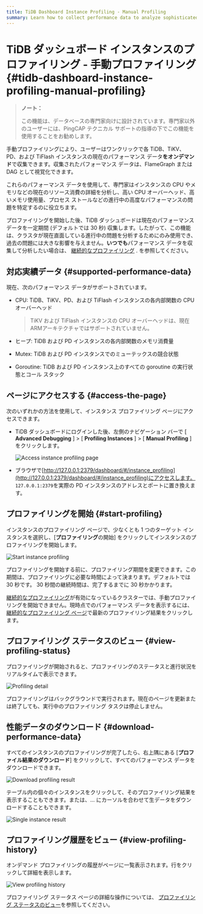 ```yaml
---
title: TiDB Dashboard Instance Profiling - Manual Profiling
summary: Learn how to collect performance data to analyze sophisticated problems.
---
```


# TiDB ダッシュボード インスタンスのプロファイリング - 手動プロファイリング {#tidb-dashboard-instance-profiling-manual-profiling}

> **ノート：**
>
> この機能は、データベースの専門家向けに設計されています。専門家以外のユーザーには、PingCAP テクニカル サポートの指導の下でこの機能を使用することをお勧めします。

手動プロファイリングにより、ユーザーはワンクリックで各 TiDB、TiKV、PD、および TiFlash インスタンスの現在のパフォーマンス データ**をオンデマンド**で収集できます。収集されたパフォーマンス データは、FlameGraph または DAG として視覚化できます。

これらのパフォーマンス データを使用して、専門家はインスタンスの CPU やメモリなどの現在のリソース消費の詳細を分析し、高い CPU オーバーヘッド、高いメモリ使用量、プロセス ストールなどの進行中の高度なパフォーマンスの問題を特定するのに役立ちます。

プロファイリングを開始した後、TiDB ダッシュボードは現在のパフォーマンス データを一定期間 (デフォルトでは 30 秒) 収集します。したがって、この機能は、クラスタが現在直面している進行中の問題を分析するためにのみ使用でき、過去の問題には大きな影響を与えません。**いつでも**パフォーマンス データを収集して分析したい場合は、 [継続的なプロファイリング](/dashboard/continuous-profiling.md) . を参照してください。

## 対応実績データ {#supported-performance-data}

現在、次のパフォーマンス データがサポートされています。

-   CPU: TiDB、TiKV、PD、および TiFlash インスタンスの各内部関数の CPU オーバーヘッド

    > TiKV および TiFlash インスタンスの CPU オーバーヘッドは、現在 ARMアーキテクチャではサポートされていません。

-   ヒープ: TiDB および PD インスタンスの各内部関数のメモリ消費量

-   Mutex: TiDB および PD インスタンスでのミューテックスの競合状態

-   Goroutine: TiDB および PD インスタンス上のすべての goroutine の実行状態とコール スタック

## ページにアクセスする {#access-the-page}

次のいずれかの方法を使用して、インスタンス プロファイリング ページにアクセスできます。

-   TiDB ダッシュボードにログインした後、左側のナビゲーション バーで [ **Advanced Debugging** ] &gt; [ <strong>Profiling Instances</strong> ] &gt; [ <strong>Manual Profiling</strong> ] をクリックします。

    ![Access instance profiling page](https://download.pingcap.com/images/docs/dashboard/dashboard-profiling-access.png)

-   ブラウザで[http://127.0.0.1:2379/dashboard/#/instance_profiling](http://127.0.0.1:2379/dashboard/#/instance_profiling)にアクセスします。 `127.0.0.1:2379`を実際の PD インスタンスのアドレスとポートに置き換えます。

## プロファイリングを開始 {#start-profiling}

インスタンスのプロファイリング ページで、少なくとも 1 つのターゲット インスタンスを選択し、[**プロファイリング**の開始] をクリックしてインスタンスのプロファイリングを開始します。

![Start instance profiling](https://download.pingcap.com/images/docs/dashboard/dashboard-profiling-start.png)

プロファイリングを開始する前に、プロファイリング期間を変更できます。この期間は、プロファイリングに必要な時間によって決まります。デフォルトでは 30 秒です。 30 秒間の継続時間は、完了するまでに 30 秒かかります。

[継続的なプロファイリング](/dashboard/continuous-profiling.md)が有効になっているクラスターでは、手動プロファイリングを開始できません。現時点でのパフォーマンス データを表示するには、 [継続的なプロファイリング ページ](/dashboard/continuous-profiling.md#access-the-page)で最新のプロファイリング結果をクリックします。

## プロファイリング ステータスのビュー {#view-profiling-status}

プロファイリングが開始されると、プロファイリングのステータスと進行状況をリアルタイムで表示できます。

![Profiling detail](https://download.pingcap.com/images/docs/dashboard/dashboard-profiling-view-progress.png)

プロファイリングはバックグラウンドで実行されます。現在のページを更新または終了しても、実行中のプロファイリング タスクは停止しません。

## 性能データのダウンロード {#download-performance-data}

すべてのインスタンスのプロファイリングが完了したら、右上隅にある [**プロファイル結果のダウンロード**] をクリックして、すべてのパフォーマンス データをダウンロードできます。

![Download profiling result](https://download.pingcap.com/images/docs/dashboard/dashboard-profiling-download.png)

テーブル内の個々のインスタンスをクリックして、そのプロファイリング結果を表示することもできます。または、... にカーソルを合わせて生データをダウンロードすることもできます。

![Single instance result](https://download.pingcap.com/images/docs/dashboard/dashboard-profiling-view-single.png)

## プロファイリング履歴をビュー {#view-profiling-history}

オンデマンド プロファイリングの履歴がページに一覧表示されます。行をクリックして詳細を表示します。

![View profiling history](https://download.pingcap.com/images/docs/dashboard/dashboard-profiling-history.png)

プロファイリング ステータス ページの詳細な操作については、 [プロファイリング ステータスのビュー](#view-profiling-status)を参照してください。
